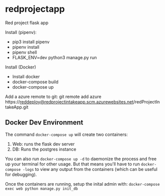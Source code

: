 # redprojectapp
Red project flask app

Install (pipenv):
  - pip3 install pipenv
  - pipenv install
  - pipenv shell
  - FLASK_ENV=dev python3 manage.py run

Install (Docker)
  - Install docker
  - docker-compose build
  - docker-compose up

Add a azure remote to git: git remote add azure https://reddeploy@redprojectintakeapp.scm.azurewebsites.net/redProjectIntakeApp.git

## Docker Dev Environment
The command `docker-compose up` will create two containers:
1. Web: runs the flask dev server
2. DB: Runs the postgres instance

You can also run `docker-compose up -d` to daemonize the process and free up your terminal for other usage. But that means you'll have to run `docker-compose -logs` to view any output from the containers (which can be useful for debugging).

Once the containers are running, setup the inital admin with: `docker-compose exec web python manage.py init_db`
